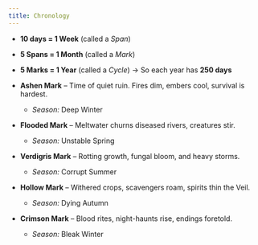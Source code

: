```yaml
---
title: Chronology
---
```

- **10 days = 1 Week** (called a _Span_)
- **5 Spans = 1 Month** (called a _Mark_)
- **5 Marks = 1 Year** (called a _Cycle_) → So each year has **250 days**

- **Ashen Mark** – Time of quiet ruin. Fires dim, embers cool, survival is hardest.
    - _Season:_ Deep Winter
- **Flooded Mark** – Meltwater churns diseased rivers, creatures stir.
    - _Season:_ Unstable Spring
- **Verdigris Mark** – Rotting growth, fungal bloom, and heavy storms.
    - _Season:_ Corrupt Summer
- **Hollow Mark** – Withered crops, scavengers roam, spirits thin the Veil.
    - _Season:_ Dying Autumn
- **Crimson Mark** – Blood rites, night-haunts rise, endings foretold.
    - _Season:_ Bleak Winter
